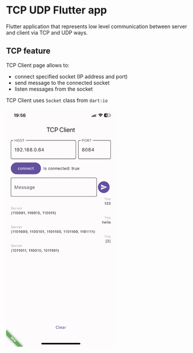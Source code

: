 # TCP UDP Flutter app

Flutter application that represents low level communication between server and client via TCP and UDP ways.

## TCP feature

TCP Client page allows to:

* connect specified socket (IP address and port)
* send message to the connected socket
* listen messages from the socket

TCP Client uses `Socket` class from `dart:io`

<img src="screenshots/screenshoot_tcp.jpeg" alt="drawing" width="300"/>
